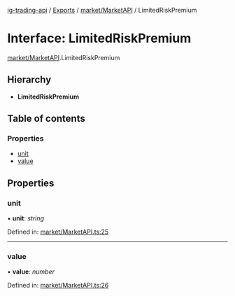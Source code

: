 [ig-trading-api](../README.md) / [Exports](../modules.md) / [market/MarketAPI](../modules/market_marketapi.md) / LimitedRiskPremium

# Interface: LimitedRiskPremium

[market/MarketAPI](../modules/market_marketapi.md).LimitedRiskPremium

## Hierarchy

- **LimitedRiskPremium**

## Table of contents

### Properties

- [unit](market_marketapi.limitedriskpremium.md#unit)
- [value](market_marketapi.limitedriskpremium.md#value)

## Properties

### unit

• **unit**: _string_

Defined in: [market/MarketAPI.ts:25](https://github.com/bennycode/ig-trading-api/blob/e06a01d/src/market/MarketAPI.ts#L25)

---

### value

• **value**: _number_

Defined in: [market/MarketAPI.ts:26](https://github.com/bennycode/ig-trading-api/blob/e06a01d/src/market/MarketAPI.ts#L26)
